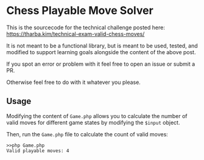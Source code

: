 # Chess Playable Move Solver
This is the sourcecode for the technical challenge posted here: https://tharba.kim/technical-exam-valid-chess-moves/

It is not meant to be a functional library, but is meant to be used, tested, and modified to support learning goals alongside the content of the above post.

If you spot an error or problem with it feel free to open an issue or submit a PR.

Otherwise feel free to do with it whatever you please.


## Usage
Modifying the content of `Game.php` allows you to calculate the number of valid moves for different game states by modifying the `$input` object.

Then, run the `Game.php` file to calculate the count of valid moves:

```
>>php Game.php
Valid playable moves: 4
```